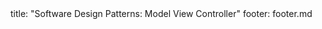 <frontmatter>
title: "Software Design Patterns: Model View Controller"
footer: footer.md
</frontmatter>

<include src="navbar.md" boilerplate />

<include src="container-inPage-asFlat.md" boilerplate />